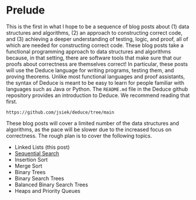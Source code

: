 # Prelude

This is the first in what I hope to be a sequence of blog posts about
(1) data structures and algorithms, (2) an approach to constructing
correct code, and (3) achieving a deeper understanding of testing,
logic, and proof, all of which are needed for constructing correct
code. These blog posts take a functional programming approach to data
structures and algorithms because, in that setting, there are software
tools that make sure that our proofs about correctness are themselves
correct! In particular, these posts will use the Deduce language for
writing programs, testing them, and proving theorems.  Unlike most
functional languages and proof assistants, the syntax of Deduce is
meant to be easy to learn for people familiar with languages such as
Java or Python. The `README.md` file in the Deduce github repository
provides an introduction to Deduce. We recommend reading that first.

    https://github.com/jsiek/deduce/tree/main

These blog posts will cover a limited number of the data structures
and algorithms, as the pace will be slower due to the increased focus
on correctness. The rough plan is to cover the following topics.

* Linked Lists (this post)
* [Sequential Search](https://siek.blogspot.com/2024/06/sequential-search-correctly.html)
* Insertion Sort
* Merge Sort
* Binary Trees
* Binary Search Trees
* Balanced Binary Search Trees
* Heaps and Priority Queues

